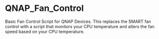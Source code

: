 # QNAP_Fan_Control
Basic Fan Control Script for QNAP Devices. This replaces the SMART fan control with a script that monitors your CPU temperature and alters the fan speed based on your CPU temperature. 
